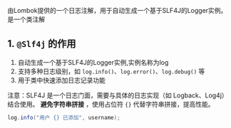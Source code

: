 由Lombok提供的一个日志注解，用于自动生成一个基于SLF4J的Logger实例。
是一个类注解
## **1. `@Slf4j` 的作用**
1. 自动生成一个基于SLF4J的Logger实例,实例名称为log
2. 支持多种日志级别，如 `log.info()`、`log.error()`、`log.debug()` 等
3. 用于类中快速添加日志记录功能

注意：SLF4J 是一个日志门面，需要与具体的日志实现（如 Logback、Log4j）结合使用。
**避免字符串拼接** ，使用占位符 `{}` 代替字符串拼接，提高性能。
```java
log.info("用户 {} 已添加", username);
```